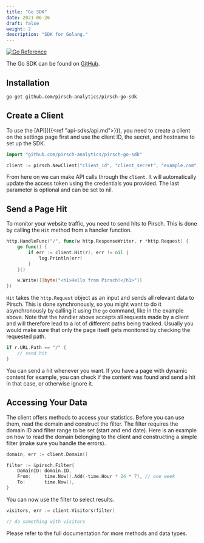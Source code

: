 ```yaml
---
title: "Go SDK"
date: 2021-06-26
draft: false
weight: 2
description: "SDK for Golang."
---
```


[![Go Reference](https://pkg.go.dev/badge/github.com/pirsch-analytics/pirsch-go-sdk?status.svg)](https://pkg.go.dev/github.com/pirsch-analytics/pirsch-go-sdk?status)

The Go SDK can be found on [GitHub](https://github.com/pirsch-analytics/pirsch-go-sdk).

## Installation

```Bash
go get github.com/pirsch-analytics/pirsch-go-sdk
```

## Create a Client

To use the [API]({{<ref "api-sdks/api.md">}}), you need to create a client on the settings page first and use the client ID, the secret, and hostname to set up the SDK.

```Go
import "github.com/pirsch-analytics/pirsch-go-sdk"

client := pirsch.NewClient("client_id", "client_secret", "example.com", nil)
```

From here on we can make API calls through the `client`. It will automatically update the access token using the credentials you provided. The last parameter is optional and can be set to nil.

## Send a Page Hit

To monitor your website traffic, you need to send hits to Pirsch. This is done by calling the `Hit` method from a handler function.

```Go
http.HandleFunc("/", func(w http.ResponseWriter, r *http.Request) {
    go func() {
        if err := client.Hit(r); err != nil {
            log.Println(err)
        }
    }()

    w.Write([]byte("<h1>Hello from Pirsch!</h1>"))
})
```

`Hit` takes the `http.Request` object as an input and sends all relevant data to Pirsch. This is done synchronously, so you might want to do it asynchronously by calling it using the `go` command, like in the example above. Note that the handler above accepts all requests made by a client and will therefore lead to a lot of different paths being tracked. Usually you would make sure that only the page itself gets monitored by checking the requested path.

```Go
if r.URL.Path == "/" {
    // send hit
}
```

You can send a hit whenever you want. If you have a page with dynamic content for example, you can check if the content was found and send a hit in that case, or otherwise ignore it.

## Accessing Your Data

The client offers methods to access your statistics. Before you can use them, read the domain and construct the filter. The filter requires the domain ID and filter range to be set (start and end date). Here is an example on how to read the domain belonging to the client and constructing a simple filter (make sure you handle the errors).

```Go
domain, err := client.Domain()

filter := &pirsch.Filter{
    DomainID: domain.ID,
    From:     time.Now().Add(-time.Hour * 24 * 7), // one week
    To:       time.Now(),
}
```

You can now use the filter to select results.

```Go
visitors, err := client.Visitors(filter)

// do something with visitors
```

Please refer to the full documentation for more methods and data types.
